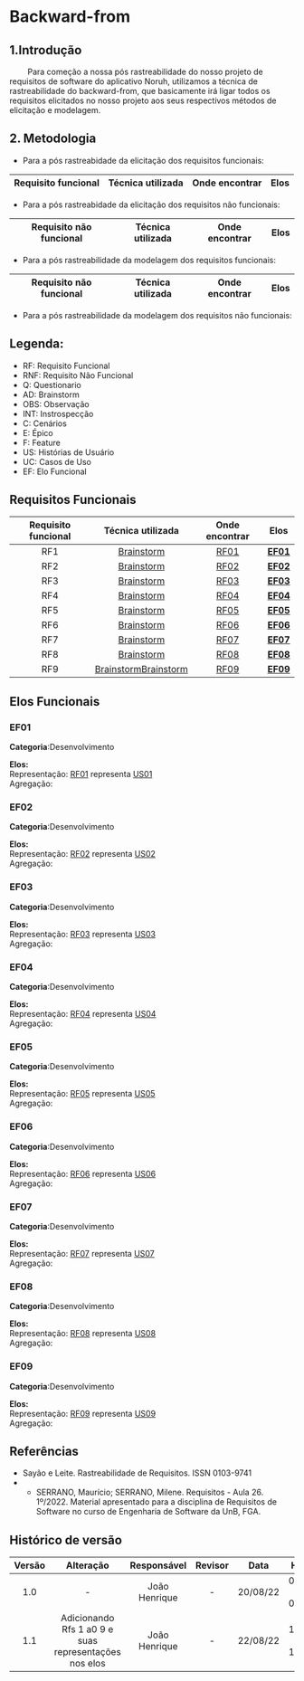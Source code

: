 # Backward-from

## 1.Introdução

&emsp;&emsp; Para começão a nossa pós rastreabilidade do nosso projeto de requisitos de software do aplicativo Noruh, utilizamos a técnica de rastreabilidade do backward-from, que basicamente irá ligar todos os requisitos elicitados no nosso projeto aos seus respectivos métodos de elicitação e modelagem.

## 2. Metodologia

- Para a pós rastreabidade da elicitação dos requisitos funcionais:

| Requisito funcional |      Técnica utilizada      | Onde encontrar |           Elos            |
| :----: | :-----------------: | :---------: | :--------------------------: |

- Para a pós rastreabidade da elicitação dos requisitos não funcionais:

| Requisito não funcional |      Técnica utilizada      | Onde encontrar |           Elos            |
| :----: | :-----------------: | :---------: | :--------------------------: |

- Para a pós rastreabilidade da modelagem dos requisitos funcionais:

| Requisito não funcional |      Técnica utilizada      | Onde encontrar |           Elos            |
| :----: | :-----------------: | :---------: | :--------------------------: |

- Para a pós rastreabilidade da modelagem dos requisitos não funcionais:

## Legenda:
- RF: Requisito Funcional
- RNF: Requisito Não Funcional
- Q: Questionario
- AD: Brainstorm
- OBS: Observação
- INT: Instrospecção
- C: Cenários
- E: Épico
- F: Feature
- US: Histórias de Usuário
- UC: Casos de Uso
- EF: Elo Funcional

## Requisitos Funcionais
| Requisito funcional |      Técnica utilizada      | Onde encontrar |           Elos            |
| :----: | :-----------------: | :---------: | :--------------------------: |
|RF1|[Brainstorm](https://requisitos-de-software.github.io/2022.1-Noruh/elicitacao/tecnicas/brainstorm/)|[RF01](https://requisitos-de-software.github.io/2022.1-Noruh/elicitacao/resultados/)|[**EF01**](#ef01)|
|RF2|[Brainstorm](https://requisitos-de-software.github.io/2022.1-Noruh/elicitacao/tecnicas/brainstorm/)|[RF02](https://requisitos-de-software.github.io/2022.1-Noruh/elicitacao/resultados/)|[**EF02**](#ef02)|
|RF3|[Brainstorm](https://requisitos-de-software.github.io/2022.1-Noruh/elicitacao/tecnicas/brainstorm/)|[RF03](https://requisitos-de-software.github.io/2022.1-Noruh/elicitacao/resultados/)|[**EF03**](#ef03)|
|RF4|[Brainstorm](https://requisitos-de-software.github.io/2022.1-Noruh/elicitacao/tecnicas/brainstorm/)|[RF04](https://requisitos-de-software.github.io/2022.1-Noruh/elicitacao/resultados/)|[**EF04**](#ef04)|
|RF5|[Brainstorm](https://requisitos-de-software.github.io/2022.1-Noruh/elicitacao/tecnicas/brainstorm/)|[RF05](https://requisitos-de-software.github.io/2022.1-Noruh/elicitacao/resultados/)|[**EF05**](#ef05)|
|RF6|[Brainstorm](https://requisitos-de-software.github.io/2022.1-Noruh/elicitacao/tecnicas/brainstorm/)|[RF06](https://requisitos-de-software.github.io/2022.1-Noruh/elicitacao/resultados/)|[**EF06**](#ef06)|
|RF7|[Brainstorm](https://requisitos-de-software.github.io/2022.1-Noruh/elicitacao/tecnicas/brainstorm/)|[RF07](https://requisitos-de-software.github.io/2022.1-Noruh/elicitacao/resultados/)|[**EF07**](#ef07)|
|RF8|[Brainstorm](https://requisitos-de-software.github.io/2022.1-Noruh/elicitacao/tecnicas/brainstorm/)|[RF08](https://requisitos-de-software.github.io/2022.1-Noruh/elicitacao/resultados/)|[**EF08**](#ef08)|
|RF9|[Brainstorm](https://requisitos-de-software.github.io/2022.1-Noruh/elicitacao/tecnicas/brainstorm/)[Brainstorm](https://requisitos-de-software.github.io/2022.1-Noruh/elicitacao/tecnicas/brainstorm/)|[RF09](https://requisitos-de-software.github.io/2022.1-Noruh/elicitacao/resultados/)|[**EF09**](#ef09)|

## Elos Funcionais

### EF01

**Categoria**:Desenvolvimento

**Elos:** </br>
Representação: [RF01](https://requisitos-de-software.github.io/2022.1-Noruh/elicitacao/resultados/) representa [US01](https://requisitos-de-software.github.io/2022.1-Noruh/modelagem/historiasDeUsuario/) </br>
Agregação: 

### EF02
**Categoria**:Desenvolvimento

**Elos:** </br>
Representação: [RF02](https://requisitos-de-software.github.io/2022.1-Noruh/elicitacao/resultados/) representa [US02](https://requisitos-de-software.github.io/2022.1-Noruh/modelagem/historiasDeUsuario/) </br>
Agregação:

### EF03
**Categoria**:Desenvolvimento

**Elos:** </br>
Representação: [RF03](https://requisitos-de-software.github.io/2022.1-Noruh/elicitacao/resultados/) representa [US03](https://requisitos-de-software.github.io/2022.1-Noruh/modelagem/historiasDeUsuario/) </br>
Agregação:

### EF04
**Categoria**:Desenvolvimento

**Elos:** </br>
Representação: [RF04](https://requisitos-de-software.github.io/2022.1-Noruh/elicitacao/resultados/) representa [US04](https://requisitos-de-software.github.io/2022.1-Noruh/modelagem/historiasDeUsuario/) </br>
Agregação:

### EF05
**Categoria**:Desenvolvimento

**Elos:** </br>
Representação: [RF05](https://requisitos-de-software.github.io/2022.1-Noruh/elicitacao/resultados/) representa [US05](https://requisitos-de-software.github.io/2022.1-Noruh/modelagem/historiasDeUsuario/) </br>
Agregação:

### EF06
**Categoria**:Desenvolvimento

**Elos:** </br>
Representação: [RF06](https://requisitos-de-software.github.io/2022.1-Noruh/elicitacao/resultados/) representa [US06](https://requisitos-de-software.github.io/2022.1-Noruh/modelagem/historiasDeUsuario/) </br>
Agregação:

### EF07
**Categoria**:Desenvolvimento

**Elos:** </br>
Representação: [RF07](https://requisitos-de-software.github.io/2022.1-Noruh/elicitacao/resultados/) representa [US07](https://requisitos-de-software.github.io/2022.1-Noruh/modelagem/historiasDeUsuario/) </br>
Agregação:

### EF08
**Categoria**:Desenvolvimento

**Elos:** </br>
Representação: [RF08](https://requisitos-de-software.github.io/2022.1-Noruh/elicitacao/resultados/) representa [US08](https://requisitos-de-software.github.io/2022.1-Noruh/modelagem/historiasDeUsuario/) </br>
Agregação:

### EF09
**Categoria**:Desenvolvimento

**Elos:** </br>
Representação: [RF09](https://requisitos-de-software.github.io/2022.1-Noruh/elicitacao/resultados/) representa [US09](https://requisitos-de-software.github.io/2022.1-Noruh/modelagem/historiasDeUsuario/) </br>
Agregação:

## Referências
- Sayão e Leite. Rastreabilidade de Requisitos. ISSN 0103-9741
- - SERRANO, Maurício; SERRANO, Milene. Requisitos - Aula 26. 1º/2022. Material apresentado para a disciplina de Requisitos de Software no curso de Engenharia de Software da UnB, FGA.

## Histórico de versão
| Versão |      Alteração      | Responsável |           Revisor            |   Data   | Hora  |
| :----: | :-----------------: | :---------: | :--------------------------: | :------: | :------: |
|  1.0   |          -          |    João Henrique    |        -       | 20/08/22 |08:25 às 09:25  |
|  1.1   |          Adicionando Rfs 1 a0 9 e suas representações nos elos          |    João Henrique    |       -        | 22/08/22 |12:30 às 13:20  |





